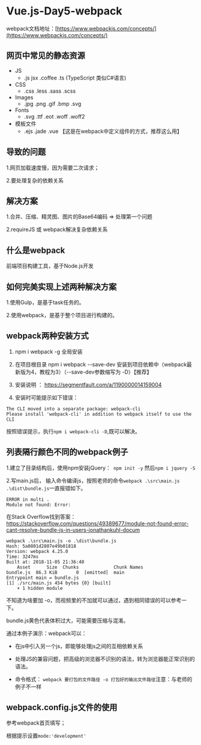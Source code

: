 # Vue.js-Day5-webpack
webpack文档地址：[https://www.webpackjs.com/concepts/](https://www.webpackjs.com/concepts/)
## 网页中常见的静态资源
+ JS
	- .js jsx .coffee .ts (TypeScript 类似C#语言)
+ CSS
	- .css .less .sass .scss
+ Images
	- .jpg .png .gif .bmp .svg
+ Fonts
	- .svg .ttf .eot .woff .woff2
+ 模板文件
	- .ejs .jade .vue 【这是在webpack中定义组件的方式，推荐这么用】

## 导致的问题

1.网页加载速度慢，因为需要二次请求；

2.要处理复杂的依赖关系

## 解决方案

1.合并、压缩、精灵图、图片的Base64编码 => 处理第一个问题

2.requireJS 或 webpack解决复杂依赖关系

## 什么是webpack

前端项目构建工具，基于Node.js开发

## 如何完美实现上述两种解决方案

1.使用Gulp，是基于task任务的。

2.使用webpack，是基于整个项目进行构建的。

## webpack两种安装方式

1. npm i webpack -g 全局安装

2. 在项目根目录 npm i webpack --save-dev 安装到项目依赖中（webpack最新版为4，教程为3）（--save-dev参数缩写为 -D）【推荐】

3. 安装说明 ： https://segmentfault.com/a/1190000014159004

4. 安装时可能提示如下错误：
 ```
The CLI moved into a separate package: webpack-cli
Please install 'webpack-cli' in addition to webpack itself to use the CLI
```

 按照错误提示，执行`npm i webpack-cli -D`,既可以解决。

## 列表隔行颜色不同的webpack例子

1.建立了目录结构后，使用npm安装jQuery：` npm init -y` 然后`npm i jquery -S`

2.写main.js后， 输入命令编译js，按照老师的命令`webpack .\src\main.js  .\dist\bundle.js`一直报错如下。

```
ERROR in multi .
Module not found: Error:
```
在Stack Overflow找到答案：https://stackoverflow.com/questions/49389677/module-not-found-error-cant-resolve-bundle-js-in-users-jonathankuhl-docum
```
webpack .\src\main.js -o .\dist\bundle.js
Hash: 5a0801d2807e49b01818
Version: webpack 4.25.0
Time: 3247ms
Built at: 2018-11-05 21:36:40
    Asset      Size  Chunks             Chunk Names
bundle.js  86.3 KiB       0  [emitted]  main
Entrypoint main = bundle.js
[1] ./src/main.js 454 bytes {0} [built]
    + 1 hidden module

```

不知道为啥要加 -o，而视频里的不加就可以通过，遇到相同错误的可以参考一下。

bundle.js黄色代表体积过大，可能需要压缩与混淆。

通过本例子演示：webpack可以：

- 在js中引入另一个js，即能够处理js之间的互相依赖关系

- 处理JS的兼容问题，把高级的浏览器不识别的语法，转为浏览器能正常识别的语法。

- 命令格式： `webpack 要打包的文件路径 -o 打包好的输出文件路径`注意：与老师的例子不一样

## webpack.config.js文件的使用

参考webpack首页填写；

根据提示设置`mode:'development'`